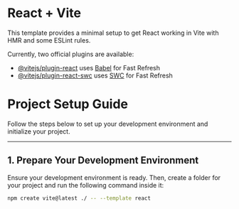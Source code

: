 # React + Vite

This template provides a minimal setup to get React working in Vite with HMR and some ESLint rules.

Currently, two official plugins are available:

- [@vitejs/plugin-react](https://github.com/vitejs/vite-plugin-react/blob/main/packages/plugin-react/README.md) uses [Babel](https://babeljs.io/) for Fast Refresh
- [@vitejs/plugin-react-swc](https://github.com/vitejs/vite-plugin-react-swc) uses [SWC](https://swc.rs/) for Fast Refresh


# Project Setup Guide

Follow the steps below to set up your development environment and initialize your project.

---

## 1. Prepare Your Development Environment

Ensure your development environment is ready. Then, create a folder for your project and run the following command inside it:

```bash
npm create vite@latest ./ -- --template react
